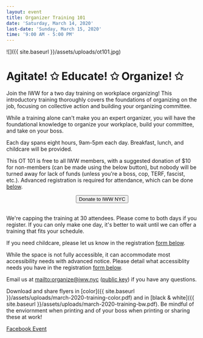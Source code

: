 ```yaml
---
layout: event
title: Organizer Training 101
date: 'Saturday, March 14, 2020'
last-date: 'Sunday, March 15, 2020'
time: '9:00 AM - 5:00 PM'
---
```

![]({{ site.baseurl }}/assets/uploads/ot101.jpg)
# Agitate! ✩ Educate! ✩ Organize! ✩

Join the IWW for a two day training on workplace organizing! This introductory training thoroughly covers the foundations of organizing on the job, focusing on collective action and building your organizing committee.

While a training alone can't make you an expert organizer, you will have the foundational knowledge to organize your workplace, build your committee, and take on your boss.

Each day spans eight hours, 9am-5pm each day. Breakfast, lunch, and childcare will be provided.

This OT 101 is free to all IWW members, with a suggested donation of $10 for non-members (can be made using the below button), but nobody will be turned away for lack of funds (unless you're a boss, cop, TERF, fascist, etc.). Advanced registration is required for attendance, which can be done [below](#registration).

<div style="text-align:center;"><a href="{{ site.url }}/#donate" target="_blank"><button class="large" type="submit" name="submit" style="text-align:center;" ontouchstart="">Donate to IWW NYC</button></a></div><br>

We're capping the training at 30 attendees. Please come to both days if you register. If you can only make one day, it's better to wait until we can offer a training that fits your schedule.

If you need childcare, please let us know in the registration [form below](#registration).

While the space is not fully accessible, it can accommodate most accessibility needs with advanced notice. Please detail what accessiblity needs you have in the registration [form below](#registration).

Email us at <mailto:organize@iww.nyc> ([public key](/assets/keys/publickey.organize@iww.nyc.asc)) if you have any questions.

Download and share flyers in [color]({{ site.baseurl }}/assets/uploads/march-2020-training-color.pdf) and in [black & white]({{ site.baseurl }}/assets/uploads/march-2020-training-bw.pdf). Be mindful of the enviornment when printing and of your boss when printing or sharing these at work!

[Facebook Event](https://www.facebook.com/events/1335543346625101/)

<script src="https://static.airtable.com/js/embed/embed_snippet_v1.js"></script><iframe style="display:none;" id="registration" class="airtable-embed airtable-dynamic-height" src="https://airtable.com/embed/shrmCn5PD4saP2un7?backgroundColor=red" frameborder="0" onmousewheel="" width="100%" height="3699" style="background: transparent; border: 0;"></iframe><br>
